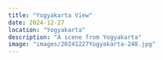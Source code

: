 ```yaml
---
title: "Yogyakarta View"
date: 2024-12-27
location: "Yogyakarta"
description: "A scene from Yogyakarta"
image: "images/20241227Yogyakarta-248.jpg"
---
```

